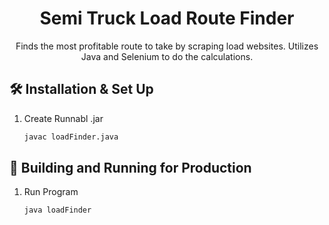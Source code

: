 <h1 align="center">Semi Truck Load Route Finder</h1>
<p align="center">Finds the most profitable route to take by scraping load websites. Utilizes Java and Selenium to do the calculations.</p>

## 🛠 Installation & Set Up

1. Create Runnabl .jar

   ```sh
   javac loadFinder.java
   ```


## 🚀 Building and Running for Production

1. Run Program

   ```sh
   java loadFinder
   ```

